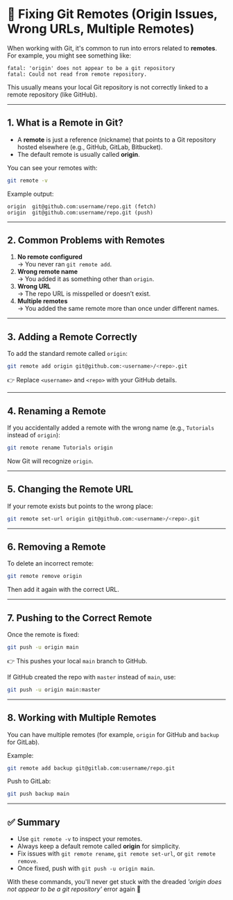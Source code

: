 # 🔧 Fixing Git Remotes (Origin Issues, Wrong URLs, Multiple Remotes)

When working with Git, it's common to run into errors related to **remotes**.  
For example, you might see something like:

```
fatal: 'origin' does not appear to be a git repository
fatal: Could not read from remote repository.
```

This usually means your local Git repository is not correctly linked to a remote repository (like GitHub).

---

## 1. What is a Remote in Git?
- A **remote** is just a reference (nickname) that points to a Git repository hosted elsewhere (e.g., GitHub, GitLab, Bitbucket).
- The default remote is usually called **origin**.

You can see your remotes with:
```bash
git remote -v
```

Example output:
```
origin  git@github.com:username/repo.git (fetch)
origin  git@github.com:username/repo.git (push)
```

---

## 2. Common Problems with Remotes
1. **No remote configured**  
   → You never ran `git remote add`.
2. **Wrong remote name**  
   → You added it as something other than `origin`.
3. **Wrong URL**  
   → The repo URL is misspelled or doesn’t exist.
4. **Multiple remotes**  
   → You added the same remote more than once under different names.

---

## 3. Adding a Remote Correctly
To add the standard remote called `origin`:
```bash
git remote add origin git@github.com:<username>/<repo>.git
```

👉 Replace `<username>` and `<repo>` with your GitHub details.

---

## 4. Renaming a Remote
If you accidentally added a remote with the wrong name (e.g., `Tutorials` instead of `origin`):
```bash
git remote rename Tutorials origin
```

Now Git will recognize `origin`.

---

## 5. Changing the Remote URL
If your remote exists but points to the wrong place:
```bash
git remote set-url origin git@github.com:<username>/<repo>.git
```

---

## 6. Removing a Remote
To delete an incorrect remote:
```bash
git remote remove origin
```

Then add it again with the correct URL.

---

## 7. Pushing to the Correct Remote
Once the remote is fixed:
```bash
git push -u origin main
```

👉 This pushes your local `main` branch to GitHub.

If GitHub created the repo with `master` instead of `main`, use:
```bash
git push -u origin main:master
```

---

## 8. Working with Multiple Remotes
You can have multiple remotes (for example, `origin` for GitHub and `backup` for GitLab).

Example:
```bash
git remote add backup git@gitlab.com:username/repo.git
```

Push to GitLab:
```bash
git push backup main
```

---

## ✅ Summary
- Use `git remote -v` to inspect your remotes.  
- Always keep a default remote called **origin** for simplicity.  
- Fix issues with `git remote rename`, `git remote set-url`, or `git remote remove`.  
- Once fixed, push with `git push -u origin main`.  

With these commands, you'll never get stuck with the dreaded *'origin does not appear to be a git repository'* error again 🚀
